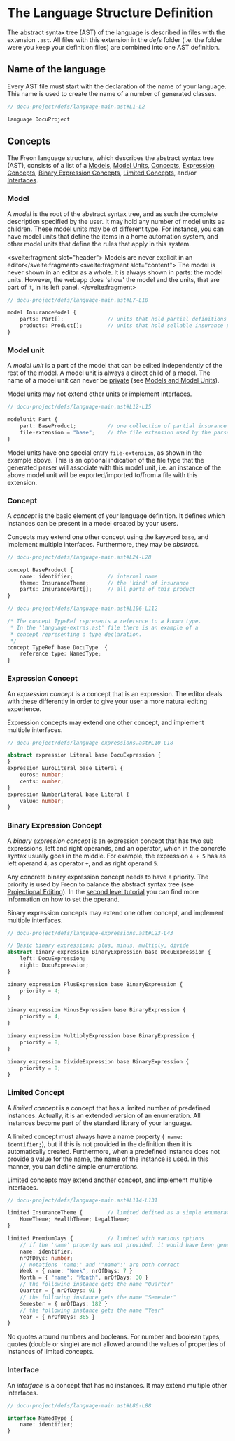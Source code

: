 <script>
    import Note from "../../../lib/notes/Note.svelte";
</script>

# The Language Structure Definition

The abstract syntax tree (AST) of the language is described in files with the extension `.ast`. 
All files with this extension in the *defs* folder (i.e. the folder were you keep your definition files)
are combined into one AST definition.

## Name of the language
Every AST file must start with the declaration of the name of your language. This name is used 
to create the name of a number of generated classes.

```ts
// docu-project/defs/language-main.ast#L1-L2

language DocuProject

```

## Concepts
The Freon language structure, which describes the abstract syntax tree (AST), consists of a
list of a [Models](/030_Developing_a_Language/010_Default_Level/010_Defining_the_Language_Structure#Model), 
[Model Units](/030_Developing_a_Language/010_Default_Level/010_Defining_the_Language_Structure#Model_Unit),
[Concepts](/030_Developing_a_Language/010_Default_Level/010_Defining_the_Language_Structure#Concept),
[Expression Concepts](/030_Developing_a_Language/010_Default_Level/010_Defining_the_Language_Structure#Expression_Concept),
[Binary Expression Concepts](/030_Developing_a_Language/010_Default_Level/010_Defining_the_Language_Structure#Binary_Expression_Concept),
[Limited Concepts](/030_Developing_a_Language/010_Default_Level/010_Defining_the_Language_Structure#Limited_Concept),
and/or [Interfaces](/030_Developing_a_Language/010_Default_Level/010_Defining_the_Language_Structure#Interface).

### <a name="Model"></a> Model
A *model* is the root of the abstract syntax tree, and as such the complete description specified by the user.
It may hold any number of model units as children. These model units may be of different type. For instance, you
can have model units that define the items in a home automation system, and other model units that define the rules
that apply in this system.

<Note><svelte:fragment slot="header"> Models are never explicit in an editor</svelte:fragment><svelte:fragment slot="content">
The model is never shown in an editor as a whole. 
It is always shown in parts: the model units. However, the webapp does 'show' the model and the units, that are
part of it, in its left panel.
</svelte:fragment></Note>

```ts
// docu-project/defs/language-main.ast#L7-L10

model InsuranceModel {
    parts: Part[];              // units that hold partial definitions of insurance products
    products: Product[];        // units that hold sellable insurance products
}
```

### <a name="Model_Unit"></a> Model unit
A *model unit* is a part of the model that can be edited independently of the rest of the model. A model unit is
always a direct child of a model. The name of a model unit can never be [private](/010_Intro/030_Models_and_Model_Units#public)
(see [Models and Model Units](/010_Intro/030_Models_and_Model_Units#public)).

Model units may not extend other units or implement interfaces. 

```ts
// docu-project/defs/language-main.ast#L12-L15

modelunit Part {
    part: BaseProduct;          // one collection of partial insurance products
    file-extension = "base";    // the file extension used by the parser
}
```

Model units have one special entry `file-extension`, as shown in the example above. This is an optional
indication of the file type that the generated parser will associate with this model unit, i.e. an
instance of the above model unit will be exported/imported to/from a file with this extension. 

### <a name="Concept"></a> Concept
A *concept* is the basic element of your language definition. It defines which instances can be present in
a model created by your users. 

Concepts may extend one other concept using the keyword `base`, and implement multiple interfaces. 
Furthermore, they may be *abstract*.

```ts
// docu-project/defs/language-main.ast#L24-L28

concept BaseProduct {
    name: identifier;           // internal name
    theme: InsuranceTheme;      // the 'kind' of insurance
    parts: InsurancePart[];     // all parts of this product
}
```

```ts
// docu-project/defs/language-main.ast#L106-L112

/* The concept TypeRef represents a reference to a known type.
 * In the 'language-extras.ast' file there is an example of a
 * concept representing a type declaration.
 */
concept TypeRef base DocuType  {
    reference type: NamedType;
}
```

### <a name="Expression_Concept"></a> Expression Concept
An *expression concept* is a concept that is an expression. The editor deals with these differently in
order to give your user a more natural editing experience. 

Expression concepts may extend one other concept, and implement multiple interfaces.
```ts
// docu-project/defs/language-expressions.ast#L10-L18

abstract expression Literal base DocuExpression {
}
expression EuroLiteral base Literal {
    euros: number;
    cents: number;
}
expression NumberLiteral base Literal {
    value: number;
}
```

### <a name="Binary_Expression_Concept"></a> Binary Expression Concept
A *binary expression concept* is an expression concept that has two sub expressions, left and right operands, 
and an operator, which in the concrete syntax usually goes in the middle. For example, the expression `4 + 5` 
has as left operand `4`, as operator `+`, and as right operand `5`. 

Any concrete binary expression concept needs to have a priority. The priority is used by Freon to balance the 
abstract syntax tree (see [Projectional Editing](/010_Intro/010_Projectional_Editing#tree-balancing)). In 
the [second level tutorial](/030_Developing_a_Language/020_Definition_Level/010_Editor_Definition/050_Other_Options) you can 
find more information on how to set the operand.

Binary expression concepts may extend one other concept, and implement multiple interfaces.
```ts
// docu-project/defs/language-expressions.ast#L23-L43

// Basic binary expressions: plus, minus, multiply, divide
abstract binary expression BinaryExpression base DocuExpression {
    left: DocuExpression;
    right: DocuExpression;
}

binary expression PlusExpression base BinaryExpression {
    priority = 4;
}

binary expression MinusExpression base BinaryExpression {
    priority = 4;
}

binary expression MultiplyExpression base BinaryExpression {
    priority = 8;
}

binary expression DivideExpression base BinaryExpression {
    priority = 8;
}
```

### <a name="Limited_Concept"></a> Limited Concept
A *limited concept* is a concept that has a limited number of predefined instances. Actually, it is an extended
version of an enumeration. All instances become part of the standard library of your language. 

A limited concept must always have a name property (<code> name: identifier;</code>), but if this is not provided
in the definition then it is automatically created. Furthermore, when a predefined instance does not provide a
value for the name, the name of the instance is used. In this manner, you can define simple enumerations. 

Limited concepts may extend another concept, and implement multiple interfaces.

```ts
// docu-project/defs/language-main.ast#L114-L131

limited InsuranceTheme {        // limited defined as a simple enumeration
    HomeTheme; HealthTheme; LegalTheme;
}

limited PremiumDays {           // limited with various options
    // if the 'name' property was not provided, it would have been generated
    name: identifier;
    nrOfDays: number;
    // notations 'name:' and '"name":' are both correct
    Week = { name: "Week", nrOfDays: 7 }
    Month = { "name": "Month", nrOfDays: 30 }
    // the following instance gets the name "Quarter"
    Quarter = { nrOfDays: 91 }
    // the following instance gets the name "Semester"
    Semester = { nrOfDays: 182 }
    // the following instance gets the name "Year"
    Year = { nrOfDays: 365 }
}
```
<Note>
<svelte:fragment slot="header"> No quotes around numbers and booleans.</svelte:fragment>
<svelte:fragment slot="content">
For number and boolean types, quotes (double or single) are not allowed around the values of properties of
instances of limited concepts.
</svelte:fragment>
</Note>

### <a name="Interface"></a> Interface
An *interface* is a concept that has no instances. It may extend multiple other interfaces.

```ts
// docu-project/defs/language-main.ast#L86-L88

interface NamedType {
    name: identifier;
}
```

